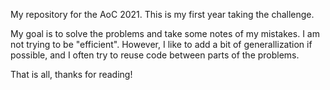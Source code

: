 My repository for the AoC 2021. This is my first year taking the challenge.

My goal is to solve the problems and take some notes of my mistakes. I am not trying to be "efficient". However, I like to add a bit of generallization if possible, and I often try to reuse code between parts of the problems.

That is all, thanks for reading! 